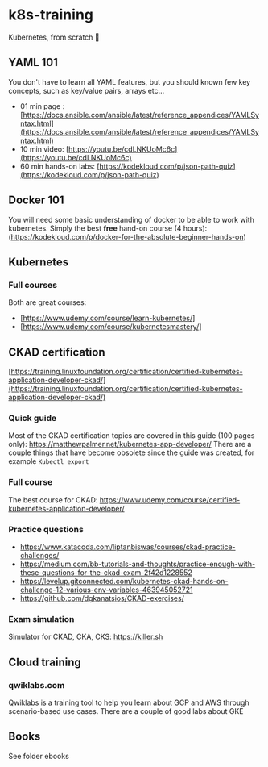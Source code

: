 # k8s-training
Kubernetes, from scratch 🚀

## YAML 101
You don't have to learn all YAML features, but you should known few key concepts, such as key/value pairs, arrays etc...
* 01 min page : [https://docs.ansible.com/ansible/latest/reference_appendices/YAMLSyntax.html](https://docs.ansible.com/ansible/latest/reference_appendices/YAMLSyntax.html)
* 10 min video: [https://youtu.be/cdLNKUoMc6c](https://youtu.be/cdLNKUoMc6c)
* 60 min hands-on labs: [https://kodekloud.com/p/json-path-quiz](https://kodekloud.com/p/json-path-quiz)

## Docker 101
You will need some basic understanding of docker to be able to work with kubernetes. 
Simply the best **free** hand-on course (4 hours): (https://kodekloud.com/p/docker-for-the-absolute-beginner-hands-on)

## Kubernetes

### Full courses
Both are great courses:
* [https://www.udemy.com/course/learn-kubernetes/]
* [https://www.udemy.com/course/kubernetesmastery/]

## CKAD certification
[https://training.linuxfoundation.org/certification/certified-kubernetes-application-developer-ckad/](https://training.linuxfoundation.org/certification/certified-kubernetes-application-developer-ckad/)

### Quick guide
Most of the CKAD certification topics are covered in this guide (100 pages only): https://matthewpalmer.net/kubernetes-app-developer/
There are a couple things that have become obsolete since the guide was created, for example ```Kubectl export```

### Full course
The best course for CKAD: https://www.udemy.com/course/certified-kubernetes-application-developer/

### Practice questions
* https://www.katacoda.com/liptanbiswas/courses/ckad-practice-challenges/
* https://medium.com/bb-tutorials-and-thoughts/practice-enough-with-these-questions-for-the-ckad-exam-2f42d1228552
* https://levelup.gitconnected.com/kubernetes-ckad-hands-on-challenge-12-various-env-variables-463945052721
* https://github.com/dgkanatsios/CKAD-exercises/

### Exam simulation
Simulator for CKAD, CKA, CKS: https://killer.sh

## Cloud training
### qwiklabs.com
Qwiklabs is a training tool to help you learn about GCP and AWS through scenario-based use cases. There are a couple of good labs about GKE

## Books
See folder ebooks


